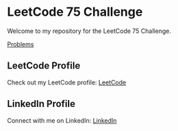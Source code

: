 # LeetCode 75 Challenge 

Welcome to my repository for the LeetCode 75 Challenge.

[Problems](https://leetcode.com/studyplan/leetcode-75/)
## LeetCode Profile

Check out my LeetCode profile: [LeetCode](https://leetcode.com/Abdoo_said/)

## LinkedIn Profile

Connect with me on LinkedIn: [LinkedIn](https://www.linkedin.com/in/abdullah-said-0892101a9/)

 